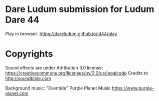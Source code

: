 # Dare Ludum submission for Ludum Dare 44

Play in browser: https://dareludum.github.io/ld44/play

# Copyrights

Sound effects are under Attribution 3.0 license:
https://creativecommons.org/licenses/by/3.0/us/legalcode
Credits to http://soundbible.com

Background music:
"Eventide" Purple Planet Music
https://www.purple-planet.com

